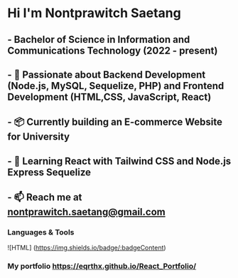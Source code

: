 # Hi I'm Nontprawitch Saetang

## - Bachelor of Science in Information and Communications Technology (2022 - present)
## - 🚀 Passionate about Backend Development (Node.js, MySQL, Sequelize, PHP) and Frontend Development (HTML,CSS, JavaScript, React)
## - 📦 Currently building an E-commerce Website for University
## - 🌱 Learning React with Tailwind CSS and Node.js Express Sequelize
## - 📫 Reach me at nontprawitch.saetang@gmail.com

### Languages & Tools
![HTML] (https://img.shields.io/badge/:badgeContent)

### My portfolio https://eqrthx.github.io/React_Portfolio/
